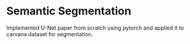 # Semantic Segmentation
Implemented U-Net paper from scratch using pytorch and applied it to carvana dataset for segmentation.
